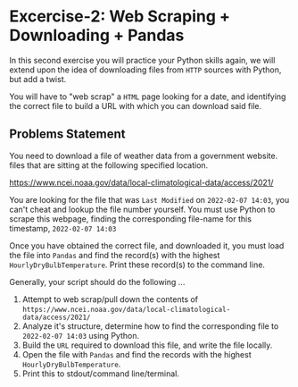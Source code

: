 # Excercise-2: Web Scraping + Downloading + Pandas

In this second exercise you will practice your Python skills again, we will extend upon the idea of downloading files from `HTTP` sources with Python, but add a twist.

You will have to "web scrap" a `HTML` page looking for a date, and identifying the correct file to build a URL with which you can download said file.

## Problems Statement

You need to download a file of weather data from a government website.
files that are sitting at the following specified location.

<https://www.ncei.noaa.gov/data/local-climatological-data/access/2021/>

You are looking for the file that was `Last Modified` on `2022-02-07 14:03`, you
can't cheat and lookup the file number yourself. You must use Python to scrape
this webpage, finding the corresponding file-name for this timestamp, `2022-02-07 14:03`

Once you have obtained the correct file, and downloaded it, you must load the file
into `Pandas` and find the record(s) with the highest `HourlyDryBulbTemperature`.
Print these record(s) to the command line.

Generally, your script should do the following ...

1. Attempt to web scrap/pull down the contents of `https://www.ncei.noaa.gov/data/local-climatological-data/access/2021/`
2. Analyze it's structure, determine how to find the corresponding file to `2022-02-07 14:03` using Python.
3. Build the `URL` required to download this file, and write the file locally.
4. Open the file with `Pandas` and find the records with the highest `HourlyDryBulbTemperature`.
5. Print this to stdout/command line/terminal.
